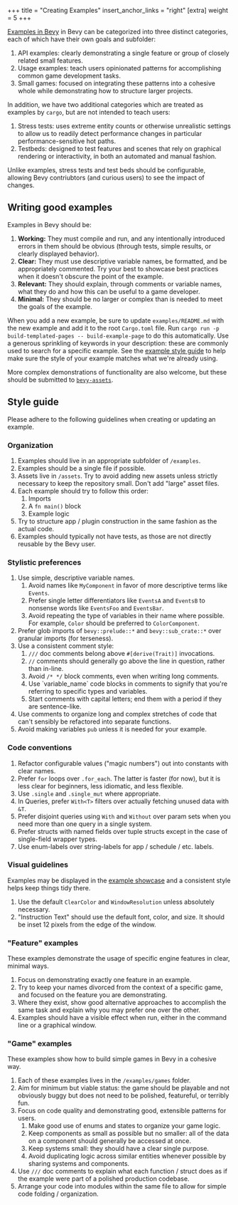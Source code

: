 +++
title = "Creating Examples"
insert_anchor_links = "right"
[extra]
weight = 5
+++

[Examples in Bevy](https://github.com/bevyengine/bevy/tree/main/examples) in Bevy can be categorized into three distinct categories,
each of which have their own goals and subfolder:

1. API examples: clearly demonstrating a single feature or group of closely related small features.
2. Usage examples: teach users opinionated patterns for accomplishing common game development tasks.
3. Small games: focused on integrating these patterns into a cohesive whole while demonstrating how to structure larger projects.

In addition, we have two additional categories which are treated as examples by `cargo`, but are not intended to teach users:

1. Stress tests: uses extreme entity counts or otherwise unrealistic settings to allow us to readily detect performance changes in particular performance-sensitive hot paths.
2. Testbeds: designed to test features and scenes that rely on graphical rendering or interactivity, in both an automated and manual fashion.

Unlike examples, stress tests and test beds should be configurable, allowing Bevy contriubtors (and curious users) to see the impact of changes.

## Writing good examples

Examples in Bevy should be:

1. **Working:** They must compile and run, and any intentionally introduced errors in them should be obvious (through tests, simple results, or clearly displayed behavior).
2. **Clear:** They must use descriptive variable names, be formatted, and be appropriately commented. Try your best to showcase best practices when it doesn't obscure the point of the example.
3. **Relevant:** They should explain, through comments or variable names, what they do and how this can be useful to a game developer.
4. **Minimal:** They should be no larger or complex than is needed to meet the goals of the example.

When you add a new example, be sure to update `examples/README.md` with the new example and add it to the root `Cargo.toml` file.
Run `cargo run -p build-templated-pages -- build-example-page` to do this automatically.
Use a generous sprinkling of keywords in your description: these are commonly used to search for a specific example.
See the [example style guide](#style-guide) to help make sure the style of your example matches what we're already using.

More complex demonstrations of functionality are also welcome, but these should be submitted to [`bevy-assets`](https://github.com/bevyengine/bevy-assets).

## Style guide

Please adhere to the following guidelines when creating or updating an example.

### Organization

1. Examples should live in an appropriate subfolder of `/examples`.
2. Examples should be a single file if possible.
3. Assets live in `/assets`. Try to avoid adding new assets unless strictly necessary to keep the repository small. Don't add "large" asset files.
4. Each example should try to follow this order:
   1. Imports
   2. A `fn main()` block
   3. Example logic
5. Try to structure app / plugin construction in the same fashion as the actual code.
6. Examples should typically not have tests, as those are not directly reusable by the Bevy user.

### Stylistic preferences

1. Use simple, descriptive variable names.
   1. Avoid names like `MyComponent` in favor of more descriptive terms like `Events`.
   2. Prefer single letter differentiators like `EventsA` and `EventsB` to nonsense words like `EventsFoo` and `EventsBar`.
   3. Avoid repeating the type of variables in their name where possible. For example, `Color` should be preferred to `ColorComponent`.
2. Prefer glob imports of `bevy::prelude::*` and `bevy::sub_crate::*` over granular imports (for terseness).
3. Use a consistent comment style:
   1. `///` doc comments belong above `#[derive(Trait)]` invocations.
   2. `//` comments should generally go above the line in question, rather than in-line.
   3. Avoid `/* */` block comments, even when writing long comments.
   4. Use \`variable_name\` code blocks in comments to signify that you're referring to specific types and variables.
   5. Start comments with capital letters; end them with a period if they are sentence-like.
4. Use comments to organize long and complex stretches of code that can't sensibly be refactored into separate functions.
5. Avoid making variables `pub` unless it is needed for your example.

### Code conventions

1. Refactor configurable values ("magic numbers") out into constants with clear names.
2. Prefer `for` loops over `.for_each`. The latter is faster (for now), but it is less clear for beginners, less idiomatic, and less flexible.
3. Use `.single` and `.single_mut` where appropriate.
4. In Queries, prefer `With<T>` filters over actually fetching unused data with `&T`.
5. Prefer disjoint queries using `With` and `Without` over param sets when you need more than one query in a single system.
6. Prefer structs with named fields over tuple structs except in the case of single-field wrapper types.
7. Use enum-labels over string-labels for app / schedule / etc. labels.

### Visual guidelines

Examples may be displayed in the [example showcase](https://bevyengine.org/examples/) and a consistent style helps keep things tidy there.

1. Use the default `ClearColor` and `WindowResolution` unless absolutely necessary.
2. "Instruction Text" should use the default font, color, and size. It should be inset 12 pixels from the edge of the window.

### "Feature" examples

These examples demonstrate the usage of specific engine features in clear, minimal ways.

1. Focus on demonstrating exactly one feature in an example.
2. Try to keep your names divorced from the context of a specific game, and focused on the feature you are demonstrating.
3. Where they exist, show good alternative approaches to accomplish the same task and explain why you may prefer one over the other.
4. Examples should have a visible effect when run, either in the command line or a graphical window.

### "Game" examples

These examples show how to build simple games in Bevy in a cohesive way.

1. Each of these examples lives in the `/examples/games` folder.
2. Aim for minimum but viable status: the game should be playable and not obviously buggy but does not need to be polished, featureful, or terribly fun.
3. Focus on code quality and demonstrating good, extensible patterns for users.
   1. Make good use of enums and states to organize your game logic.
   2. Keep components as small as possible but no smaller: all of the data on a component should generally be accessed at once.
   3. Keep systems small: they should have a clear single purpose.
   4. Avoid duplicating logic across similar entities whenever possible by sharing systems and components.
4. Use `///` doc comments to explain what each function / struct does as if the example were part of a polished production codebase.
5. Arrange your code into modules within the same file to allow for simple code folding / organization.
